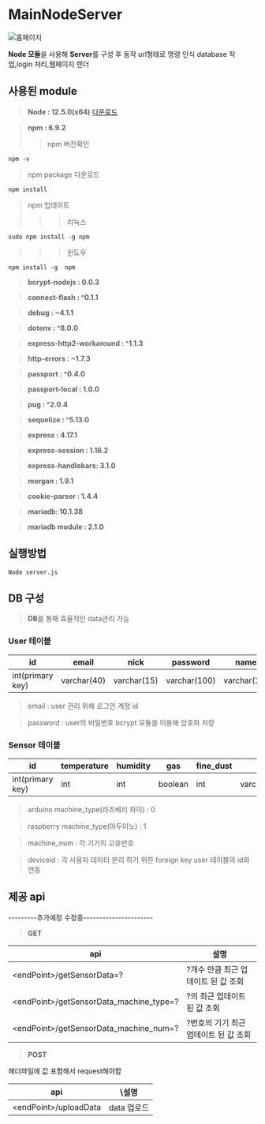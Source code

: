 # **MainNodeServer**

![홈페이지](https://toojs.asuscomm.com/unimportant_file/mainpage.png)

**Node 모듈**을 사용해 **Server**를 구성 후 동작 url형태로 명령 인식 database 작업,login 처리,웹페이지 렌더

## 사용된 module

>**Node : 12.5.0(x64)** [다운로드](https://nodejs.org/ko/)

>**npm : 6.9.2**
>>npm 버전확인
```
npm -v
```
>npm package 다운로드
```
npm install
```
>npm 업데이트
>>>리눅스
```
sudo npm install -g npm
```
>>>윈도우
```
npm install -g  npm
```

>**bcrypt-nodejs : 0.0.3**

>**connect-flash : ^0.1.1**

>**debug : ~4.1.1**

>**dotenv : ^8.0.0**

>**express-http2-workaround : ^1.1.3**

>**http-errors : ~1.7.3**

>**passport : ^0.4.0**

>**passport-local : 1.0.0**

>**pug : ^2.0.4**

>**sequelize : ^5.13.0**

>**express : 4.17.1**

>**express-session : 1.16.2**

>**express-handlebars: 3.1.0**

>**morgan : 1.9.1**

>**cookie-parser : 1.4.4**

>**mariadb: 10.1.38**

>**mariadb module : 2.1.0**

## 실행방법

```
Node server.js
```

## DB 구성

>**DB**를 통해 효율적인 data관리 가능

### User 테이블

id | email | nick | password | name | createdAt | updateAt | deletedAt
--------|--------|--------|--------|--------|--------|--------|--------
int(primary key) | varchar(40) | varchar(15) | varchar(100) | varchar(20) | datetime | datetime | datetime  

>email : user 관리 위해 로그인 계정 id

>password : user의 비밀번호 bcrypt 모듈을 이용해 암호화 저장

### Sensor 테이블

id | temperature| humidity | gas | fine_dust | gps | recorddate | machine_type | machine_num | deviceid
--------|--------|--------|--------|--------|--------|--------|--------|--------|--------
int(primary key)|int | int | boolean | int | varchar(256) | timestamp | int | int | int

>arduino machine_type(라즈베리 파이) : 0

>raspberry machine_type(아두이노) : 1

>machine_num : 각 기기의 고유번호

>deviceid : 각 사용자 데이터 분리 하기 위한 foreign key user 테이블의 id와 연동


## 제공 api

---------추가예정 수정중----------------------

>**GET**

api | 설명
-------------------- | --------------------
 \<endPoint\>\/getSensorData=? | ?개수 만큼 최근 업데이트 된 값 조회
 \<endPoint\>\/getSensorData_machine_type=? | ?의 최근 업데이트 된 값 조회
 \<endPoint\>\/getSensorData_machine_num=? | ?번호의 기기 최근 업데이트 된 값 조회

 >**POST**

헤더파일에 값 포함해서  request해야함

api| \설명
 -------------------- | --------------------
  \<endPoint\>\/uploadData | data 업로드
